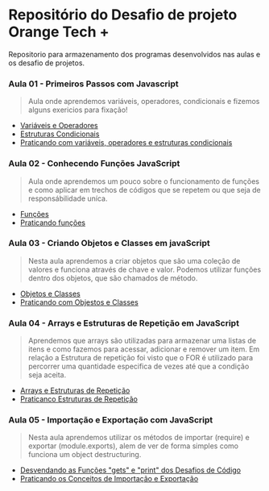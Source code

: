 # Repositório do Desafio de projeto Orange Tech +
Repositorio para armazenamento dos programas desenvolvidos nas aulas e os desafio de projetos.

### Aula 01 - Primeiros Passos com Javascript
>Aula onde aprendemos variáveis, operadores, condicionais e fizemos alguns exericios para fixação!

* [Variáveis e Operadores](https://github.com/FelipePPaiva/dio-desafios/tree/main/javascript/01%20-%20variaveis%20e%20operadores)
* [Estruturas Condicionais](https://github.com/FelipePPaiva/dio-desafios/tree/main/javascript/02%20-%20condicionais)
* [Praticando com variáveis, operadores e estruturas condicionais](https://github.com/FelipePPaiva/dio-desafios/tree/main/javascript/03%20-%20exercicios)

### Aula 02 - Conhecendo Funções JavaScript
>Aula onde aprendemos um pouco sobre o funcionamento de funções e como aplicar em trechos de códigos que se repetem ou que seja de responsábilidade uníca. 

* [Funções](https://github.com/FelipePPaiva/dio-desafios/tree/main/javascript/04%20-%20fun%C3%A7%C3%B5es)
* [Praticando funções](https://github.com/FelipePPaiva/dio-desafios/tree/main/javascript/05%20-%20praticando%20com%20fun%C3%A7%C3%B5es)

### Aula 03 - Criando Objetos e Classes em javaScript
>Nesta aula aprendemos a criar objetos que são uma coleção de valores e funciona através de chave e valor. Podemos utilizar funções dentro dos objetos, que são chamados de método.

* [Objetos e Classes](https://github.com/FelipePPaiva/dio-desafios/tree/main/javascript/06%20-%20classes%20e%20objetos)
* [Praticando com Objestos e Classes](https://github.com/FelipePPaiva/dio-desafios/tree/main/javascript/07%20-%20praticando%20com%20objetos%20e%20classes)

### Aula 04 - Arrays e Estruturas de Repetição em JavaScript
>Aprendemos que arrays são utilizadas para armazenar uma listas de itens e como fazemos para acessar, adicionar e remover um item. Em relação a Estrutura de repetição foi visto que o FOR é utilizado para percorrer uma quantidade especifica de vezes até que a condição seja aceita.

* [Arrays e Estruturas de Repetição](https://github.com/FelipePPaiva/dio-desafios/tree/main/javascript/08%20-%20arrays%20e%20estruturas%20de%20repeti%C3%A7%C3%A3o)
* [Praticanco Estruturas de Repetição](https://github.com/FelipePPaiva/dio-desafios/tree/main/javascript/09%20-%20praticando%20estruturas%20de%20repeti%C3%A7%C3%A3o)

### Aula 05 - Importação e Exportação com JavaScript
>Nesta aula aprendemos utilizar os métodos de importar (require) e exportar (module.exports), alem de ver de forma simples como funciona um object destructuring.

* [Desvendando as Funções "gets" e "print" dos Desafios de Código](https://github.com/FelipePPaiva/dio-desafios/tree/main/javascript/10%20-%20imporata%C3%A7%C3%A3o%20e%20exporta%C3%A7%C3%A3o)
* [Praticando os Conceitos de Importação e Exportação](https://github.com/FelipePPaiva/dio-desafios/tree/main/javascript/11%20-%20praticando%20os%20conceitos%20de%20importa%C3%A7ao%20e%20exporta%C3%A7%C3%A3o)
